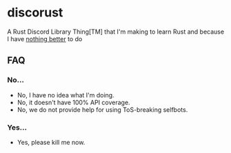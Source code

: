 # discorust

A Rust Discord Library Thing[TM] that I'm making to learn Rust and because I have [nothing better](https://github.com/nearlySplat?tab=repositories) to do

## FAQ

### No...

- No, I have no idea what I'm doing.
- No, it doesn't have 100% API coverage.
- No, we do not provide help for using ToS-breaking selfbots.

### Yes...

- Yes, please kill me now.
